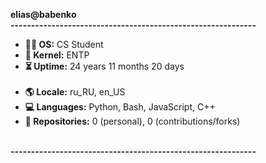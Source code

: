 **elias@babenko**<br>
**------------------------------------------------------------**<br>
- **👨‍🎓 OS:**            CS Student<br>
- **🧠 Kernel:**        ENTP<br>
- **⏳ Uptime:**        24 years 11 months 20 days<br><br>
- **🌎 Locale:**        ru_RU, en_US<br>
- **💻 Languages:**     Python, Bash, JavaScript, C++<br>
- **📂 Repositories:**  0 (personal), 0 (contributions/forks)<br><br>

**------------------------------------------------------------**
